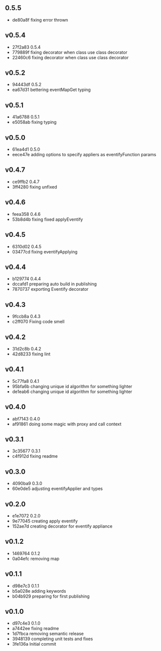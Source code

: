 
## 0.5.5
* de80a8f fixing error thrown
## v0.5.4
* 27f2a83 0.5.4
* 779889f fixing decorator when class use class decorator
* 22460c6 fixing decorator when class use class decorator
## v0.5.2
* 94443df 0.5.2
* ea67d31 bettering eventMapGet typing
## v0.5.1
* 41a6788 0.5.1
* e5058ab fixing typing
## v0.5.0
* 61ea4d1 0.5.0
* eece47e adding options to specify appliers as eventifyFunction params
## v0.4.7
* ce9ffb2 0.4.7
* 3ff4280 fixing unfixed
## v0.4.6
* feea358 0.4.6
* 53b8d4b fixing fixed applyEventify
## v0.4.5
* 6310d02 0.4.5
* 03477cd fixing eventifyApplying
## v0.4.4
* b129774 0.4.4
* dccafd1 preparing auto build in publishing
* 7870737 exporting Eventify decorator
## v0.4.3
* 9fccb8a 0.4.3
* c2ff070 Fixing code smell
## v0.4.2
* 31d2c8b 0.4.2
* 42d8233 fixing lint
## v0.4.1
* 5c77fa8 0.4.1
* 95bfa6b changing unique id algorithm for something lighter
* de1eab6 changing unique id algorithm for something lighter
## v0.4.0
* abf7143 0.4.0
* af91861 doing some magic with proxy and call context
## v0.3.1
* 3c35677 0.3.1
* c4f912d fixing readme
## v0.3.0
* 4090ba9 0.3.0
* 60e0de5 adjusting eventifyApplier and types
## v0.2.0
* e1e7072 0.2.0
* 9e77045 creating apply eventify
* 152ae7d creating decorator for eventify appliance
## v0.1.2
* 1469764 0.1.2
* 0a04efc removing map
## v0.1.1
* d98e7c3 0.1.1
* b5a028e adding keywords
* b04b929 preparing for first publishing
## v0.1.0
* d97c4e3 0.1.0
* a7442ee fixing readme
* 1d7fbca removing semantic release
* 3948139 completing unit tests and fixes
* 3fe136a Initial commit

